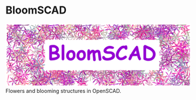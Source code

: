 # BloomSCAD
![BloomSCAD Logo](branding/logo/logo_bloomscad_v2.0.png)
Flowers and blooming structures in OpenSCAD.